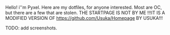 Hello!
i''m Pyxel.
Here are my dotfiles, for anyone interested.
Most are OC, but there are a few that are stolen.
THE STARTPAGE IS NOT BY ME
!!!IT IS A MODIFIED VERSION OF 
https://github.com/Usuka/Homepage
BY USUKA!!!


TODO: add screenshots.
